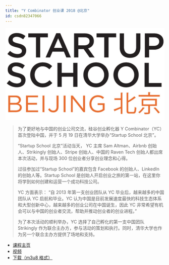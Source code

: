 ```yaml
---
title: "Y Combinator 创业课 2018 @北京"
id: csdn82347066
---
```


![](../img/28ff4f76ab65962c23f91a381414a79f.png)

> 为了更好地与中国的创业公司交流，硅谷创业孵化器 Y Combinator（YC）首次登陆中国，并于 5 月 19 日在清华大学举办“Startup School 北京”。
> 
> “Startup School 北京”活动当天， YC 主席 Sam Altman、Airbnb 创始人、Strikingly 创始人、Stripe 创始人、中国的 Raven Tech 创始人都出席本次活动，并与现场 300 位创业者分享创业理念和心得。
> 
> 过往参加过“Startup School”的嘉宾包含 Facebook 的创始人、LinkedIn 的创始人等。Startup School 是创始人开启创业之旅的第一站，在这里你将学到如何创建和运营一个成功科技公司。
> 
> YC 方面表示： “自 2013 年第一支创业团队从 YC 毕业后，越来越多的中国团队从 YC 启航和毕业。YC 认为中国是目前发展速度最快的科技生态体系和大型创新中心，越来越多的创业公司在中国诞生，因此 YC 非常希望有机会可以与中国的创业者交流，帮助并推动创业者的创业进程。”
> 
> 为了本次活动的顺利举办，YC 选择了自己孵化的第一支中国团队 Strikingly 作为联合主办方，参与活动的策划和执行。同时，清华大学也作为另一个联合主办方提供了场地和支持。

*   [课程主页](http://ycofficial.sxl.cn/)
*   [视频](https://vzan.com/live/tvchat-693524?jumpitd=1&shareuid=0&v=636715742338001139)
*   [下载（m3u8 格式）](http://oss-vod.vzan.cc/live/131709193915640302.1526724135.m3u8)